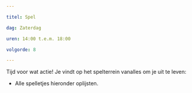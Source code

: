 ```yaml
---

titel: Spel

dag: Zaterdag

uren: 14:00 t.e.m. 18:00

volgorde: 8

---
```


Tijd voor wat actie! Je vindt op het spelterrein vanalles om je uit te leven: 
- Alle spelletjes hieronder oplijsten.
